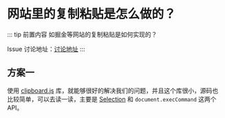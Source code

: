 # 网站里的复制粘贴是怎么做的？<Badge text="2020/02/24"/>

::: tip 前置内容
如掘金等网站的复制粘贴是如何实现的？

Issue 讨论地址：[讨论地址](https://github.com/balancelove/blog/issues/23)
:::

## 方案一

使用 [clipboard.js](https://github.com/zenorocha/clipboard.js) 库，就能够很好的解决我们的问题，并且这个库很小，源码也比较简单，可以去读一读，主要是 [Selection](https://developer.mozilla.org/en-US/docs/Web/API/Selection) 和 `document.execCommand` 这两个 API。
